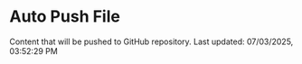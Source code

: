 # Auto Push File

Content that will be pushed to GitHub repository.
Last updated: 07/03/2025, 03:52:29 PM